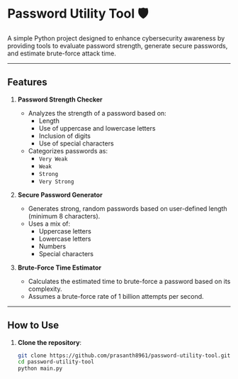 # Password Utility Tool 🛡️

A simple Python project designed to enhance cybersecurity awareness by providing tools to evaluate password strength, generate secure passwords, and estimate brute-force attack time.

---

## Features

1. **Password Strength Checker**
   - Analyzes the strength of a password based on:
     - Length
     - Use of uppercase and lowercase letters
     - Inclusion of digits
     - Use of special characters
   - Categorizes passwords as:
     - `Very Weak`
     - `Weak`
     - `Strong`
     - `Very Strong`

2. **Secure Password Generator**
   - Generates strong, random passwords based on user-defined length (minimum 8 characters).
   - Uses a mix of:
     - Uppercase letters
     - Lowercase letters
     - Numbers
     - Special characters

3. **Brute-Force Time Estimator**
   - Calculates the estimated time to brute-force a password based on its complexity.
   - Assumes a brute-force rate of 1 billion attempts per second.

---

## How to Use

1. **Clone the repository**:
   ```bash
   git clone https://github.com/prasanth8961/password-utility-tool.git
   cd password-utility-tool
   python main.py

